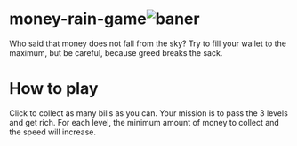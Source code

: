 # money-rain-game![baner](https://user-images.githubusercontent.com/77238108/140481385-8693f4e9-455d-4625-ac6a-01594fd9dbcc.PNG)

Who said that money does not fall from the sky? Try to fill your wallet to the maximum, but be careful, because greed breaks the sack.

# How to play

Click to collect as many bills as you can. Your mission is to pass the 3 levels and get rich. For each level, the minimum amount of money to collect and the speed will increase.
